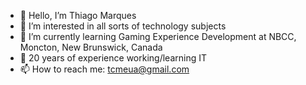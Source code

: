 - 👋 Hello, I’m Thiago Marques
- 👀 I’m interested in all sorts of technology subjects
- 🌱 I’m currently learning Gaming Experience Development at NBCC, Moncton, New Brunswick, Canada
- 💞️ 20 years of experience working/learning IT
- 📫 How to reach me: tcmeua@gmail.com

<!---
thiagocmarques/thiagocmarques is a ✨ special ✨ repository because its `README.md` (this file) appears on your GitHub profile.
You can click the Preview link to take a look at your changes.
--->
